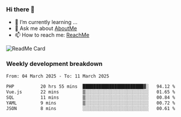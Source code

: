 ### Hi there 👋

- 🌱 I’m currently learning ...
- 💬 Ask me about [AboutMe](https://www.itzcy.com/about)
- 📫 How to reach me: [ReachMe](https://www.itzcy.com/about)

![ReadMe Card](https://github-readme-stats-ten-gilt.vercel.app/api?username=SuperChenYun&show_icons=true&title_color=fff&icon_color=79ff97&text_color=9f9f9f&bg_color=151515&hide_border=true)

### Weekly development breakdown
<!--START_SECTION:waka-->

```txt
From: 04 March 2025 - To: 11 March 2025

PHP          20 hrs 55 mins  ███████████████████████▓░   94.12 %
Vue.js       22 mins         ▒░░░░░░░░░░░░░░░░░░░░░░░░   01.65 %
SQL          11 mins         ▒░░░░░░░░░░░░░░░░░░░░░░░░   00.84 %
YAML         9 mins          ▒░░░░░░░░░░░░░░░░░░░░░░░░   00.72 %
JSON         8 mins          ░░░░░░░░░░░░░░░░░░░░░░░░░   00.61 %
```

<!--END_SECTION:waka-->
